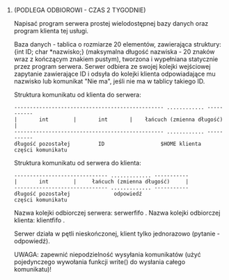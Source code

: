 1. (PODLEGA ODBIOROWI - CZAS 2 TYGODNIE)

   Napisać program serwera prostej wielodostępnej bazy danych oraz program klienta
   tej usługi.

   Baza danych - tablica o rozmiarze 20 elementów, zawierająca struktury:
   {int ID; char *nazwisko;} (maksymalna długość nazwiska - 20 znaków wraz
   z kończącym znakiem pustym), tworzona i wypełniana statycznie przez program
   serwera. Serwer odbiera ze swojej kolejki wejściowej zapytanie zawierające ID
   i odsyła do kolejki klienta odpowiadające mu nazwisko lub komunikat "Nie ma",
   jeśli nie ma w tablicy takiego ID.


   Struktura komunikatu od klienta do serwera:
    ```
   ------------------------------------------------ ............ -----------
   |       int        |       int       |    łańcuch (zmienna długość)     |
   ------------------------------------------------ ............ -----------
    długość pozostałej         ID                  $HOME klienta
    części komunikatu
    ```

   Struktura komunikatu od serwera do klienta:
    ```
   ------------------------------ ............. -----------
   |       int        |     łańcuch (zmienna długość)     |
   ------------------------------ ............. -----------
    długość pozostałej              odpowiedź
    części komunikatu

    ```
   Nazwa kolejki odbiorczej serwera: serwerfifo .
   Nazwa kolejki odbiorczej klienta: klientfifo .

   Serwer działa w pętli nieskończonej, klient tylko jednorazowo (pytanie -
   odpowiedź).

   UWAGA: zapewnić niepodzielność wysyłania komunikatów (użyć pojedynczego
          wywołania funkcji write() do wysłania całego komunikatu)!